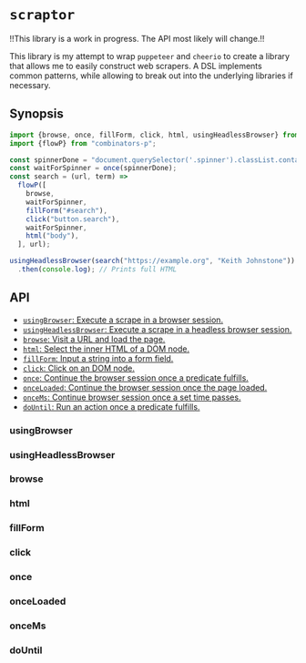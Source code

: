 # `scraptor`

!!This library is a work in progress. The API most likely will change.!!

This library is my attempt to wrap `puppeteer` and `cheerio` to create a
library that allows me to easily construct web scrapers. A DSL implements
common patterns, while allowing to break out into the underlying libraries if
necessary.

## Synopsis

```javascript
import {browse, once, fillForm, click, html, usingHeadlessBrowser} from "scraptor";
import {flowP} from "combinators-p";

const spinnerDone = "document.querySelector('.spinner').classList.contains('hide')";
const waitForSpinner = once(spinnerDone);
const search = (url, term) =>
  flowP([
    browse,
    waitForSpinner,
    fillForm("#search"),
    click("button.search"),
    waitForSpinner,
    html("body"),
  ], url);

usingHeadlessBrowser(search("https://example.org", "Keith Johnstone"))
  .then(console.log); // Prints full HTML
```

## API

- [`usingBrowser`: Execute a scrape in a browser session.](#usingBrowser)
- [`usingHeadlessBrowser`: Execute a scrape in a headless browser session.](#usingHeadlessBrowser)
- [`browse`: Visit a URL and load the page.](#browse)
- [`html`: Select the inner HTML of a DOM node.](#html)
- [`fillForm`: Input a string into a form field.](#fillForm)
- [`click`: Click on an DOM node.](#click)
- [`once`: Continue the browser session once a predicate fulfills.](#once)
- [`onceLoaded`: Continue the browser session once the page loaded.](#onceLoaded)
- [`onceMs`: Continue browser session once a set time passes.](#onceMs)
- [`doUntil`: Run an action once a predicate fulfills.](#doUntil)

### usingBrowser

### usingHeadlessBrowser

### browse

### html

### fillForm

### click

### once

### onceLoaded

### onceMs

### doUntil
